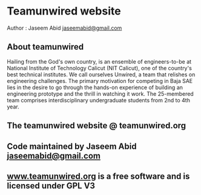 # Teamunwired website

Author : Jaseem Abid <jaseemabid@gmail.com>

## About teamunwired

Hailing from the God's own country, is an ensemble of engineers-to-be at National Institute of Technology Calicut (NIT Calicut), one of the country's best technical institutes. We call ourselves Unwired, a team that relishes on engineering challenges. The primary motivation for competing in Baja SAE lies in the desire to go through the hands-on experience of building an engineering prototype and the thrill in watching it work. The 25-membered team comprises interdisciplinary undergraduate students from 2nd to 4th year. 

## The teamunwired website @ teamunwired.org

## Code maintained by Jaseem Abid <jaseemabid@gmail.com>

## www.teamunwired.org is a free software and is licensed under GPL V3
